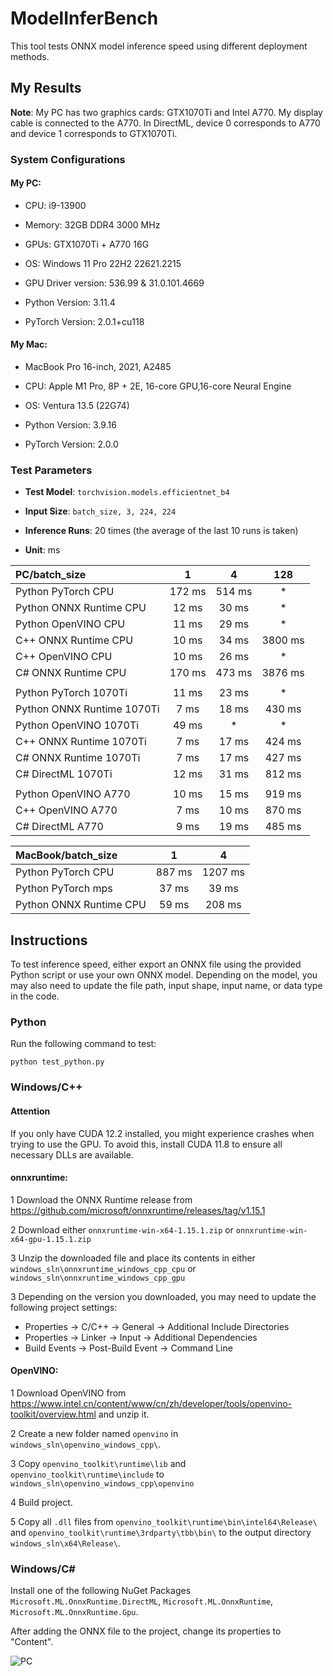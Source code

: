 # ModelInferBench

This tool tests ONNX model inference speed using different deployment methods.

## My Results

**Note**: My PC has two graphics cards: GTX1070Ti and Intel A770. My display cable is connected to the A770. In DirectML, device 0 corresponds to A770 and device 1 corresponds to GTX1070Ti.

### System Configurations
#### My PC:

- CPU: i9-13900

- Memory: 32GB DDR4 3000 MHz

- GPUs: GTX1070Ti + A770 16G

- OS: Windows 11 Pro 22H2 22621.2215

- GPU Driver version: 536.99 & 31.0.101.4669

- Python Version: 3.11.4

- PyTorch Version: 2.0.1+cu118

#### My Mac:

- MacBook Pro 16-inch, 2021, A2485

- CPU: Apple M1 Pro, 8P + 2E, 16-core GPU,16-core Neural Engine

- OS: Ventura 13.5 (22G74)

- Python Version: 3.9.16

- PyTorch Version: 2.0.0

### Test Parameters

- **Test Model**: `torchvision.models.efficientnet_b4`

- **Input Size**: `batch_size, 3, 224, 224`

- **Inference Runs**: 20 times (the average of the last 10 runs is taken)

- **Unit**: ms

| PC/batch_size | 1 | 4 | 128|
|:------|:----:|:------:|:-:|
| Python PyTorch CPU | 172 ms | 514 ms | * |
| Python ONNX Runtime CPU | 12 ms | 30 ms | * |
| Python OpenVINO CPU | 11 ms | 29 ms | * |
| C++ ONNX Runtime CPU | 10 ms | 34 ms | 3800 ms |
| C++ OpenVINO CPU | 10 ms | 26 ms | * |
| C# ONNX Runtime CPU | 170 ms | 473 ms | 3876 ms |
|||||
| Python PyTorch 1070Ti | 11 ms | 23 ms | * |
| Python ONNX Runtime 1070Ti | 7 ms | 18 ms | 430 ms |
| Python OpenVINO 1070Ti | 49 ms | * | * |
| C++ ONNX Runtime 1070Ti | 7 ms | 17 ms | 424 ms |
| C# ONNX Runtime 1070Ti | 7 ms | 17 ms | 427 ms|
| C# DirectML 1070Ti | 12 ms | 31 ms | 812 ms|
|||||
| Python OpenVINO A770 | 10 ms | 15 ms | 919 ms |
| C++ OpenVINO A770 | 7 ms | 10 ms | 870 ms |
| C# DirectML A770 | 9 ms | 19 ms | 485 ms|

| MacBook/batch_size | 1 | 4 |
|:------|:----:|:------:|
| Python PyTorch CPU | 887 ms | 1207 ms |
| Python PyTorch mps | 37 ms | 39 ms |
| Python ONNX Runtime CPU | 59 ms | 208 ms |


## Instructions

To test inference speed, either export an ONNX file using the provided Python script or use your own ONNX model. Depending on the model, you may also need to update the file path, input shape, input name, or data type in the code.

### Python

Run the following command to test:

```
python test_python.py
```


### Windows/C++
#### Attention

If you only have CUDA 12.2 installed, you might experience crashes when trying to use the GPU. To avoid this, install CUDA 11.8 to ensure all necessary DLLs are available.

#### onnxruntime:

1 Download the ONNX Runtime release from https://github.com/microsoft/onnxruntime/releases/tag/v1.15.1

2 Download either `onnxruntime-win-x64-1.15.1.zip` or `onnxruntime-win-x64-gpu-1.15.1.zip`

3 Unzip the downloaded file and place its contents in either `windows_sln\onnxruntime_windows_cpp_cpu` or `windows_sln\onnxruntime_windows_cpp_gpu`

3 Depending  on the version you downloaded, you may need to update the following project settings: 
- Properties -> C/C++ -> General -> Additional Include Directories
- Properties -> Linker -> Input -> Additional Dependencies
- Build Events -> Post-Build Event -> Command Line

#### OpenVINO:

1 Download OpenVINO from https://www.intel.cn/content/www/cn/zh/developer/tools/openvino-toolkit/overview.html and unzip it.

2 Create a new folder named `openvino` in `windows_sln\openvino_windows_cpp\`.

3 Copy `openvino_toolkit\runtime\lib` and `openvino_toolkit\runtime\include` to `windows_sln\openvino_windows_cpp\openvino`

4 Build project.

5 Copy all `.dll` files from `openvino_toolkit\runtime\bin\intel64\Release\` and `openvino_toolkit\runtime\3rdparty\tbb\bin\` to the output directory `windows_sln\x64\Release\`.

### Windows/C#

Install one of the following NuGet Packages `Microsoft.ML.OnnxRuntime.DirectML`, `Microsoft.ML.OnnxRuntime`, `Microsoft.ML.OnnxRuntime.Gpu`.

After adding the ONNX file to the project, change its properties to "Content".

![PC](/pc.jpg "PC")